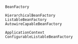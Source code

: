 # 

    BeanFactory
    
    HierarchicalBeanFactory
    ListableBeanFactory
    AutowireCapableBeanFactory
    
    ApplicationContext
    ConfigurableListableBeanFactory